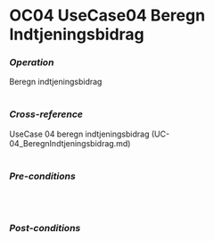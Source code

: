 
# OC04 UseCase04 Beregn Indtjeningsbidrag


### ***Operation*** <br>
Beregn indtjeningsbidrag <br> <br>

### ***Cross-reference*** <br>
UseCase 04 beregn indtjeningsbidrag (UC-04_BeregnIndtjeningsbidrag.md) <br> <br>

### ***Pre-conditions*** <br>
<br> <br>

### ***Post-conditions*** <br>


